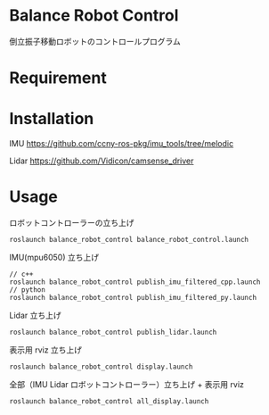 # Balance Robot Control
倒立振子移動ロボットのコントロールプログラム

# Requirement

# Installation
IMU
https://github.com/ccny-ros-pkg/imu_tools/tree/melodic

Lidar
https://github.com/Vidicon/camsense_driver
# Usage

ロボットコントローラーの立ち上げ
```
roslaunch balance_robot_control balance_robot_control.launch
```
IMU(mpu6050) 立ち上げ
```
// c++
roslaunch balance_robot_control publish_imu_filtered_cpp.launch
// python
roslaunch balance_robot_control publish_imu_filtered_py.launch
```
Lidar 立ち上げ
```
roslaunch balance_robot_control publish_lidar.launch
```
表示用 rviz 立ち上げ
```
roslaunch balance_robot_control display.launch
```
全部（IMU Lidar ロボットコントローラー）立ち上げ + 表示用 rviz
```
roslaunch balance_robot_control all_display.launch
```
